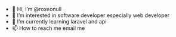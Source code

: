 - 👋 Hi, I’m @roxeonull
- 👀 I’m interested in software developer especially web developer
- 🌱 I’m currently learning laravel and api
- 📫 How to reach me email me

<!---
roxeonull/roxeonull is a ✨ special ✨ repository because its `README.md` (this file) appears on your GitHub profile.
You can click the Preview link to take a look at your changes.
--->
